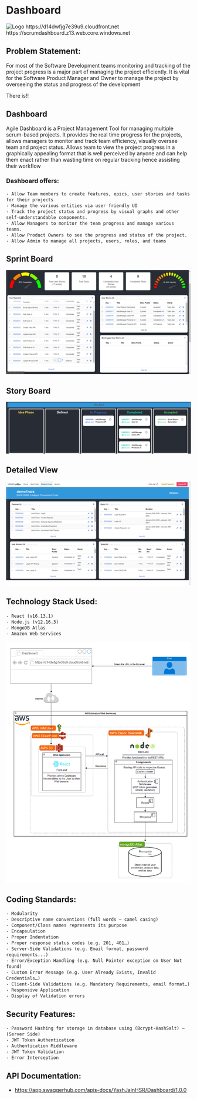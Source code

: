 # Dashboard
<img src="favicon.ico" width="150" height="100" alt="Logo" />
https://d14dwfjg7e39u9.cloudfront.net
https://scrumdashboard.z13.web.core.windows.net

## Problem Statement: 
For most of the Software Development teams monitoring and tracking of the project progress is a major part of managing the project efficiently. It is vital for the Software Product Manager and Owner to manage the project by overseeing the status and progress of the development

There is!!

## Dashboard
Agile Dashboard is a Project Management Tool for managing multiple scrum-based projects. It provides the real time progress for the projects, allows managers to monitor and track team efficiency, visually oversee team and project status. Allows team to view the project progress in a graphically appealing format that is well perceived by anyone and can help them enact rather than wasting time on regular tracking hence assisting their workflow

### Dashboard offers:
	- Allow Team members to create features, epics, user stories and tasks for their projects
	- Manage the various entities via user friendly UI
	- Track the project status and progress by visual graphs and other self-understandable components.
	- Allow Managers to monitor the team progress and manage various teams.
	- Allow Product Owners to see the progress and status of the project.
	- Allow Admin to manage all projects, users, roles, and teams

## Sprint Board
<img src="sprintBoard.png" alt="Sprint Board" />

## Story Board
<img src="storyBoard.png" alt="Story Board" />

## Detailed View
<img src="entities.png" alt="Detailed View" />

## Technology Stack Used:
    - React (v16.13.1)
	- Node.js (v12.16.3)
	- MongoDB Atlas
	- Amazon Web Services

<img src="architecture.png" alt="Architecture" />

## Coding Standards: 
    - Modularity
    - Descriptive name conventions (full words – camel casing)
    - Component/Class names represents its purpose
	- Encapsulation
    - Proper Indentation
    - Proper response status codes (e.g. 201, 401…)
	- Server-Side Validations (e.g. Email format, password requirements...)
    - Error/Exception Handling (e.g. Null Pointer exception on User Not found)
    - Custom Error Message (e.g. User Already Exists, Invalid Credentials…)
	- Client-Side Validations (e.g. Mandatory Requirements, email format…)
    - Responsive Application
    - Display of Validation errors

## Security Features: 
	- Password Hashing for storage in database using (Bcrypt-HashSalt) – (Server Side)
	- JWT Token Authentication
    - Authentication Middleware
    - JWT Token Validation
    - Error Interception

## API Documentation:
 - https://app.swaggerhub.com/apis-docs/YashJainHSR/Dashboard/1.0.0
